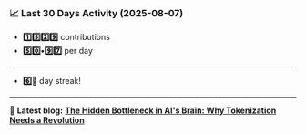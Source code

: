 <!--START_STATS-->
### 📈 Last 30 Days Activity (2025-08-07)  
- **1️⃣5️⃣2️⃣9️⃣** contributions  
- **5️⃣0️⃣•9️⃣7️⃣** per day
---
- **6️⃣🎱** day streak!
---
📝 **Latest blog:** [**The Hidden Bottleneck in AI's Brain: Why Tokenization Needs a Revolution**](https://andriak.com/blog/tokenization-revolution)
<!--END_STATS-->
